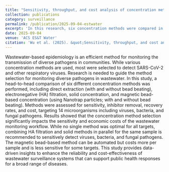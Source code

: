 ```yaml
---
title: "Sensitivity, throughput, and cost analysis of concentration methods for multitarget pathogen wastewater monitoring"
collection: publications
category: surveillance
permalink: /publication/2025-09-04-estwater
excerpt: 'In this research, six concentration methods were compared in terms of sensitivity and cost for the detection of 14 diverse pathogens in wastewater. This study provides data-driven insights to enhance the reliability and cost-effectiveness of wastewater surveillance systems that can support public health responses for a broad range of diseases. [Link to Paper](https://pubs.acs.org/doi/abs/10.1021/acsestwater.5c00569)'
date: 2025-09-04
venue: 'ACS ES&T Water'
citation: 'Wu et al. (2025). &quot;Sensitivity, throughput, and cost analysis of concentration methods for multitarget pathogen wastewater monitoring.&quot; <i>ACS ES&T Water</i>. 5(9), 5531–5541.'
---
```


Wastewater-based epidemiology is an efficient method for monitoring the transmission of diverse pathogens in communities. While various concentration methods are used, most were selected to detect SARS-CoV-2 and other respiratory viruses. Research is needed to guide the method selection for monitoring diverse pathogens in wastewater. In this study, a head-to-head comparison of six different concentration methods was performed, including direct extraction (with and without bead beating), electronegative (HA) filtration, solid concentration, and magnetic bead-based concentration (using Nanotrap particles; with and without bead beating). Methods were assessed for sensitivity, inhibitor removal, recovery rates, and cost, targeting 14 microorganisms including viruses, bacteria, and fungal pathogens. Results showed that the concentration method selection significantly impacts the sensitivity and economic costs of the wastewater monitoring workflow. While no single method was optimal for all targets, combining HA filtration and solid methods in parallel for the same sample is recommended to sensitively detect viruses, bacteria, and fungal pathogens. The magnetic bead-based method can be automated but costs more per sample and is less sensitive for some targets. This study provides data-driven insights to enhance the reliability and cost-effectiveness of wastewater surveillance systems that can support public health responses for a broad range of diseases.
